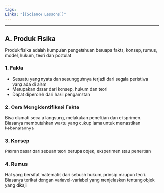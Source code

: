 ```yaml
---
tags: 
Links: "[[Science Lessons]]"
---
```

---
## A. Produk Fisika
Produk fisika adalah kumpulan pengetahuan beruapa fakta, konsep, rumus, model, hukum, teori dan postulat
### 1. Fakta
- Sesuatu yang nyata dan sesungguhnya terjadi dari segala peristiwa yang ada di alam
- Merupakan dasar dari konsep, hukum dan teori
- Dapat diperoleh dari hasil pengamatan

### 2. Cara Mengidentifikasi Fakta
Bisa diamati secara langsung, melakukan penelitian dan eksprimen. Biasanya membutuhkan waktu yang cukup lama untuk memastikan kebenarannya

### 3. Konsep
Pikiran dasar dari sebuah teori berupa objek, eksperimen atau penelitian

### 4. Rumus
Hal yang bersifat matematis dari sebuah hukum, prinsip maupun teori. Biasanya terikat dengan variavel-variabel yang menjelaskan tentang objek yang dikaji